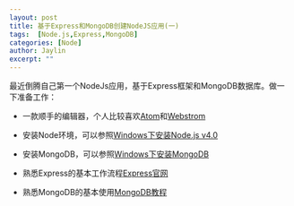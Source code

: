 ```yaml
---
layout: post
title: 基于Express和MongoDB创建NodeJS应用(一)
tags:  [Node.js,Express,MongoDB]
categories: [Node]
author: Jaylin
excerpt: ""
---
```


最近倒腾自己第一个NodeJs应用，基于Express框架和MongoDB数据库。做一下准备工作：

- 一款顺手的编辑器，个人比较喜欢[Atom](https://atom.io/)和[Webstrom](https://www.jetbrains.com/webstorm/)

- 安装Node环境，可以参照[Windows下安装Node.js v4.0](http://www.guovz.com/2015/09/09/installnode-windows/)

- 安装MongoDB，可以参照[Windows下安装MongoDB](http://www.guovz.com/2015/09/09/installmongo-windows/)

- 熟悉Express的基本工作流程[Express官网](http://expressjs.com)

- 熟悉MongoDB的基本使用[MongoDB教程](http://yiibai.com/mongodb/)
